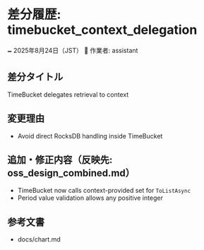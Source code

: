 # 差分履歴: timebucket_context_delegation

🗕 2025年8月24日（JST）
🧐 作業者: assistant

## 差分タイトル
TimeBucket delegates retrieval to context

## 変更理由
- Avoid direct RocksDB handling inside TimeBucket

## 追加・修正内容（反映先: oss_design_combined.md）
- TimeBucket now calls context-provided set for `ToListAsync`
- Period value validation allows any positive integer

## 参考文書
- docs/chart.md
